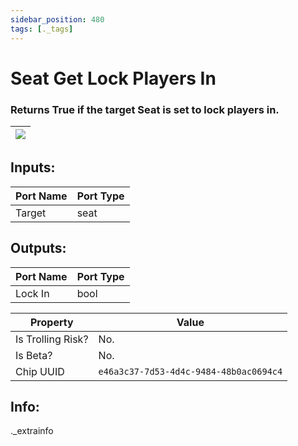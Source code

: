 ```yaml
---
sidebar_position: 480
tags: [._tags]
---
```


# Seat Get Lock Players In


### Returns True if the target Seat is set to lock players in.

| ![](https://images-ext-2.discordapp.net/external/MPmIaQzlEPmgGWlgi-WxBBXt0Bjv_zWPkg1y1f_sy3s/https/www.recroomcircuits.com/image/circuit/absolute-value?width=206&height=108) |
|-----|

## Inputs:
| Port Name | Port Type |
|-----------|-----------|
| Target | seat |

## Outputs:
| Port Name | Port Type |
|-----------|-----------|
| Lock In | bool | 

| Property  | Value |
|-------------------|-----------|
| Is Trolling Risk? | No. |
| Is Beta? | No. |
| Chip UUID | `e46a3c37-7d53-4d4c-9484-48b0ac0694c4` |

## Info:
._extrainfo